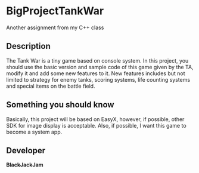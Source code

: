 # BigProjectTankWar
Another assignment from my C++ class

## Description
The Tank War is a tiny game based on console system.
In this project, you should use the basic version and sample code of this game given by the TA, modify it and add some new features to it.
New features includes but not limited to strategy for enemy tanks, scoring systems, life counting systems and special items on the battle field.

## Something you should know
Basically, this project will be based on EasyX, however, if possible, other SDK for image display is acceptable.
Also, if possible, I want this game to become a system app.

## Developer
**BlackJackJam**